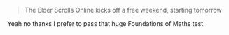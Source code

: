 > The Elder Scrolls Online kicks off a free weekend, starting tomorrow

Yeah no thanks I prefer to pass that huge Foundations of Maths test.
